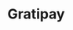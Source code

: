 ---
blog: http://blog.gittip.com/
codehost: https://github.com/https://github.com/gratipay
logohandle: gratipay
sort: gratipay
title: Gratipay
website: https://gratipay.com/
---